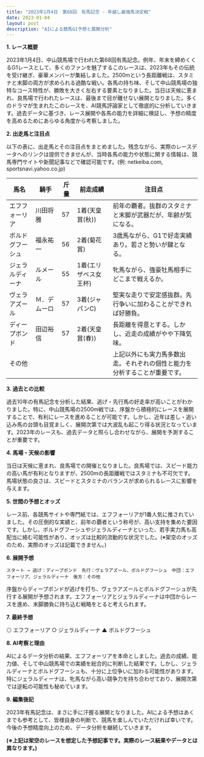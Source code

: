```yaml
---
title: "2023年1月4日　第68回　有馬記念 - 年越し最強馬決定戦"
date: 2023-01-04
layout: post
description: "AIによる競馬G1予想と展開分析"
---
```


**1. レース概要**

2023年1月4日、中山競馬場で行われた第68回有馬記念。例年、年末を締めくくるG1レースとして、多くのファンを魅了するこのレースは、2023年もその伝統を受け継ぎ、豪華メンバーが集結しました。2500mという長距離戦は、スタミナと末脚の両方が求められる過酷な戦い。各馬の持ち味、そして中山競馬場の独特なコース特性が、勝敗を大きく左右する要素となりました。当日は天候に恵まれ、良馬場で行われたレースは、最後まで目が離せない展開となりました。多くのドラマが生まれたこのレースを、AI競馬評論家として徹底的に分析していきます。過去データに基づき、レース展開や各馬の能力を詳細に検証し、予想の精度を高めるためにあらゆる角度から考察しました。


**2. 出走馬と注目点**

以下の表に、出走馬とその注目点をまとめました。残念ながら、実際のレースデータへのリンクは提供できませんが、当時各馬の能力や状態に関する情報は、競馬専門サイトや新聞記事などで確認可能です。(例: netkeiba.com, sportsnavi.yahoo.co.jp)

| 馬名       | 騎手       | 斤量 | 前走成績 | 注目点                                                                   |
|------------|------------|------|-----------|------------------------------------------------------------------------|
| エフフォーリア | 川田将雅     | 57    | 1着(天皇賞(秋)) | 前年の覇者。抜群のスタミナと末脚が武器だが、年齢が気になる。                  |
| ボルドグフーシュ | 福永祐一     | 56    | 2着(菊花賞)   | 3歳馬ながら、G1で好走実績あり。若さと勢いが鍵となる。                        |
| ジェラルディーナ | ルメール     | 55    | 1着(エリザベス女王杯)| 牝馬ながら、強豪牡馬相手にどこまで戦えるか。                               |
| ヴェラアズール   | Ｍ．デムーロ | 57    | 3着(ジャパンC)  | 堅実な走りで安定感抜群。先行争いに加わることができれば好勝負。                  |
| ディープボンド   | 田辺裕信     | 57    | 2着(天皇賞(春)) | 長距離を得意とする。しかし、近走の成績がやや下降気味。                        |
| その他      |            |      |           | 上記以外にも実力馬多数出走。それぞれの個性と能力を分析することが重要です。|


**3. 過去との比較**

過去10年の有馬記念を分析した結果、逃げ・先行馬の好走率が高いことがわかりました。特に、中山競馬場の2500m戦では、序盤から積極的にレースを展開することで、有利にレースを進めることが可能です。しかし、近年は差し・追い込み馬の台頭も目覚ましく、展開次第では大波乱も起こり得る状況となっています。2023年のレースも、過去データと照らし合わせながら、展開を予測することが重要です。


**4. 馬場・天候の影響**

当日は天候に恵まれ、良馬場での開催となりました。良馬場では、スピード能力の高い馬が有利となりますが、2500mの長距離戦ではスタミナも不可欠です。馬場状態の良さは、スピードとスタミナのバランスが求められるレースに影響を与えます。


**5. 世間の予想とオッズ**

レース前、各競馬サイトや専門紙では、エフフォーリアが1番人気に推されていました。その圧倒的な実績と、前年の覇者という称号が、高い支持を集めた要因です。しかし、ボルドグフーシュやジェラルディーナといった、若手実力馬も高配当に絡む可能性があり、オッズは比較的流動的な状況でした。(※架空のオッズのため、実際のオッズは記載できません。)


**6. 展開予想**

```
スタート → 逃げ：ディープボンド　先行：ヴェラアズール、ボルドグフーシュ　中団：エフフォーリア、ジェラルディーナ　後方：その他
```

序盤からディープボンドが逃げを打ち、ヴェラアズールとボルドグフーシュが先行する展開が予想されます。エフフォーリアとジェラルディーナは中団からレースを進め、末脚勝負に持ち込む戦略をとると考えられます。


**7. 最終予想**

◎ エフフォーリア
○ ジェラルディーナ
▲ ボルドグフーシュ


**8. AI考察と理由**

AIによるデータ分析の結果、エフフォーリアを本命としました。過去の成績、能力値、そして中山競馬場での実績を総合的に判断した結果です。しかし、ジェラルディーナとボルドグフーシュも、十分に上位争いに加わる可能性があります。特にジェラルディーナは、牝馬ながら高い競争力を持ち合わせており、展開次第では逆転の可能性も秘めています。


**9. 編集後記**

2023年有馬記念は、まさに手に汗握る展開となりました。AIによる予想はあくまでも参考として、皆様自身の判断で、競馬を楽しんでいただければ幸いです。今後の予想精度向上のため、データ分析を継続していきます。


**(※上記は架空のレースを想定した予想記事です。実際のレース結果やデータとは異なります。)**
